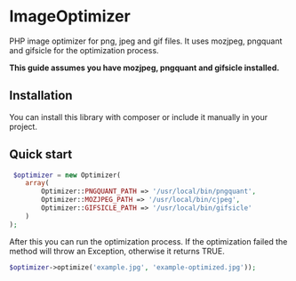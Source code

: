 ImageOptimizer
===========
PHP image optimizer for png, jpeg and gif files. It uses mozjpeg, pngquant and gifsicle for the optimization process.

**This guide assumes you have mozjpeg, pngquant and gifsicle installed.**

Installation
----------- 
You can install this library with composer or include it manually in your project.

Quick start
-----------

```php
 $optimizer = new Optimizer(
    array(
        Optimizer::PNGQUANT_PATH => '/usr/local/bin/pngquant',
        Optimizer::MOZJPEG_PATH => '/usr/local/bin/cjpeg',
        Optimizer::GIFSICLE_PATH => '/usr/local/bin/gifsicle'
    )
);
```

After this you can run the optimization process. If the optimization failed the method will throw an Exception, otherwise it returns TRUE.

```php
$optimizer->optimize('example.jpg', 'example-optimized.jpg'));
```
  